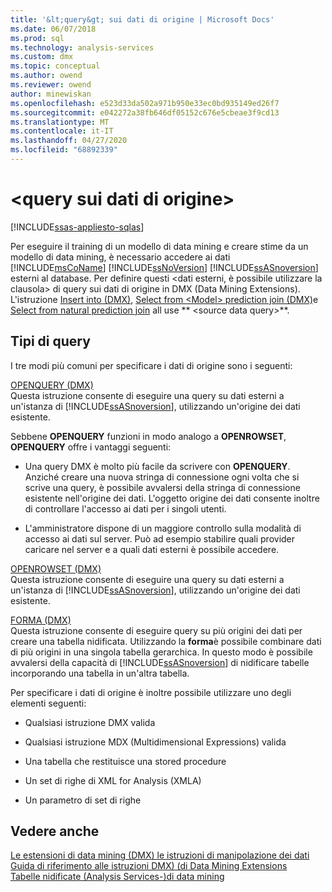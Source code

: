 ```yaml
---
title: '&lt;query&gt; sui dati di origine | Microsoft Docs'
ms.date: 06/07/2018
ms.prod: sql
ms.technology: analysis-services
ms.custom: dmx
ms.topic: conceptual
ms.author: owend
ms.reviewer: owend
author: minewiskan
ms.openlocfilehash: e523d33da502a971b950e33ec0bd935149ed26f7
ms.sourcegitcommit: e042272a38fb646df05152c676e5cbeae3f9cd13
ms.translationtype: MT
ms.contentlocale: it-IT
ms.lasthandoff: 04/27/2020
ms.locfileid: "68892339"
---
```

# <a name="ltsource-data-querygt"></a>&lt;query sui dati di origine&gt;
[!INCLUDE[ssas-appliesto-sqlas](../includes/ssas-appliesto-sqlas.md)]

  Per eseguire il training di un modello di data mining e creare stime da un modello di data mining, è necessario accedere ai dati [!INCLUDE[msCoName](../includes/msconame-md.md)] [!INCLUDE[ssNoVersion](../includes/ssnoversion-md.md)] [!INCLUDE[ssASnoversion](../includes/ssasnoversion-md.md)] esterni al database. Per definire questi \<dati esterni, è possibile utilizzare la clausola> di query sui dati di origine in DMX (Data Mining Extensions). L'istruzione [Insert into &#40;DMX&#41;](../dmx/insert-into-dmx.md), [Select from &#60;Model&#62; prediction join &#40;DMX&#41;](../dmx/select-from-model-prediction-join-dmx.md)e [Select from natural prediction join](../dmx/select-from-model-prediction-join-dmx.md) all use ** \<source data query>**.  
  
## <a name="query-types"></a>Tipi di query  
 I tre modi più comuni per specificare i dati di origine sono i seguenti:  
  
 [OPENQUERY &#40;DMX&#41;](../dmx/source-data-query-openquery.md)  
 Questa istruzione consente di eseguire una query su dati esterni a un'istanza di [!INCLUDE[ssASnoversion](../includes/ssasnoversion-md.md)], utilizzando un'origine dei dati esistente.  
  
 Sebbene **OPENQUERY** funzioni in modo analogo a **OPENROWSET**, **OPENQUERY** offre i vantaggi seguenti:  
  
-   Una query DMX è molto più facile da scrivere con **OPENQUERY**. Anziché creare una nuova stringa di connessione ogni volta che si scrive una query, è possibile avvalersi della stringa di connessione esistente nell'origine dei dati. L'oggetto origine dei dati consente inoltre di controllare l'accesso ai dati per i singoli utenti.  
  
-   L'amministratore dispone di un maggiore controllo sulla modalità di accesso ai dati sul server. Può ad esempio stabilire quali provider caricare nel server e a quali dati esterni è possibile accedere.  
  
 [OPENROWSET &#40;DMX&#41;](../dmx/source-data-query-openrowset.md)  
 Questa istruzione consente di eseguire una query su dati esterni a un'istanza di [!INCLUDE[ssASnoversion](../includes/ssasnoversion-md.md)], utilizzando un'origine dei dati esistente.  
  
 [FORMA &#40;DMX&#41;](../dmx/source-data-query-shape.md)  
 Questa istruzione consente di eseguire query su più origini dei dati per creare una tabella nidificata. Utilizzando la **forma**è possibile combinare dati di più origini in una singola tabella gerarchica. In questo modo è possibile avvalersi della capacità di [!INCLUDE[ssASnoversion](../includes/ssasnoversion-md.md)] di nidificare tabelle incorporando una tabella in un'altra tabella.  
  
 Per specificare i dati di origine è inoltre possibile utilizzare uno degli elementi seguenti:  
  
-   Qualsiasi istruzione DMX valida  
  
-   Qualsiasi istruzione MDX (Multidimensional Expressions) valida  
  
-   Una tabella che restituisce una stored procedure  
  
-   Un set di righe di XML for Analysis (XMLA)  
  
-   Un parametro di set di righe  
  
## <a name="see-also"></a>Vedere anche  
 [Le estensioni di data mining &#40;DMX&#41; le istruzioni di manipolazione dei dati](../dmx/dmx-statements-data-manipulation.md)   
 [Guida di riferimento alle istruzioni DMX&#41; &#40;di Data Mining Extensions](../dmx/data-mining-extensions-dmx-statements.md)   
 [Tabelle nidificate &#40;Analysis Services-&#41;di data mining](https://docs.microsoft.com/analysis-services/data-mining/nested-tables-analysis-services-data-mining)  
  
  
